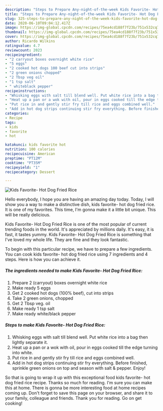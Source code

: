 ```yaml
---
description: "Steps to Prepare Any-night-of-the-week Kids Favorite- Hot Dog Fried Rice"
title: "Steps to Prepare Any-night-of-the-week Kids Favorite- Hot Dog Fried Rice"
slug: 325-steps-to-prepare-any-night-of-the-week-kids-favorite-hot-dog-fried-rice
date: 2020-06-10T09:04:12.417Z
image: https://img-global.cpcdn.com/recipes/75ea4cd188f7f23b/751x532cq70/kids-favorite-hot-dog-fried-rice-recipe-main-photo.jpg
thumbnail: https://img-global.cpcdn.com/recipes/75ea4cd188f7f23b/751x532cq70/kids-favorite-hot-dog-fried-rice-recipe-main-photo.jpg
cover: https://img-global.cpcdn.com/recipes/75ea4cd188f7f23b/751x532cq70/kids-favorite-hot-dog-fried-rice-recipe-main-photo.jpg
author: Ricardo Wilkins
ratingvalue: 4.7
reviewcount: 2023
recipeingredient:
- "2 carryout boxes overnight white rice"
- "5 eggs"
- "2 cooked hot dogs 100 beef cut into strips"
- "2 green onions chopped"
- "2 Tbsp veg oil"
- "1 tsp salt"
- " whiteblack pepper"
recipeinstructions:
- "Whisking eggs with salt till blend well. Put white rice into a bag then lightly separate it."
- "Heat up a pan or a wok with oil, pour in eggs cooked till the edge turning into white."
- "Put rice in and gently stir fry till rice and eggs combined well."
- "Add in hot dog strips continuing stir fry everything. Before finished, sprinkle green onions on top and season with salt &amp; pepper. Enjoy!"
categories:
- Recipe
tags:
- kids
- favorite
- hot

katakunci: kids favorite hot 
nutrition: 100 calories
recipecuisine: American
preptime: "PT12M"
cooktime: "PT35M"
recipeyield: "1"
recipecategory: Dessert

---
```



![Kids Favorite- Hot Dog Fried Rice](https://img-global.cpcdn.com/recipes/75ea4cd188f7f23b/751x532cq70/kids-favorite-hot-dog-fried-rice-recipe-main-photo.jpg)

Hello everybody, I hope you are having an amazing day today. Today, I will show you a way to make a distinctive dish, kids favorite- hot dog fried rice. It is one of my favorites. This time, I'm gonna make it a little bit unique. This will be really delicious.



Kids Favorite- Hot Dog Fried Rice is one of the most popular of current trending foods in the world. It's appreciated by millions daily. It's easy, it is fast, it tastes yummy. Kids Favorite- Hot Dog Fried Rice is something that I've loved my whole life. They are fine and they look fantastic.


To begin with this particular recipe, we have to prepare a few ingredients. You can cook kids favorite- hot dog fried rice using 7 ingredients and 4 steps. Here is how you can achieve it.

<!--inarticleads1-->

##### The ingredients needed to make Kids Favorite- Hot Dog Fried Rice:

1. Prepare 2 (carryout) boxes overnight white rice
1. Make ready 5 eggs
1. Get 2 cooked hot dogs (100% beef), cut into strips
1. Take 2 green onions, chopped
1. Get 2 Tbsp veg. oil
1. Make ready 1 tsp salt
1. Make ready  white/black pepper




<!--inarticleads2-->

##### Steps to make Kids Favorite- Hot Dog Fried Rice:

1. Whisking eggs with salt till blend well. Put white rice into a bag then lightly separate it.
1. Heat up a pan or a wok with oil, pour in eggs cooked till the edge turning into white.
1. Put rice in and gently stir fry till rice and eggs combined well.
1. Add in hot dog strips continuing stir fry everything. Before finished, sprinkle green onions on top and season with salt &amp; pepper. Enjoy!




So that is going to wrap it up with this exceptional food kids favorite- hot dog fried rice recipe. Thanks so much for reading. I'm sure you can make this at home. There is gonna be more interesting food at home recipes coming up. Don't forget to save this page on your browser, and share it to your family, colleague and friends. Thank you for reading. Go on get cooking!
